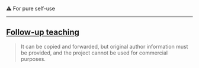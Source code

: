 ⚠️ For pure self-use

_________________

## [Follow-up teaching](https://t.me/Surge_classroom)

> It can be copied and forwarded, but original author information must be provided, and the project cannot be used for commercial purposes.

